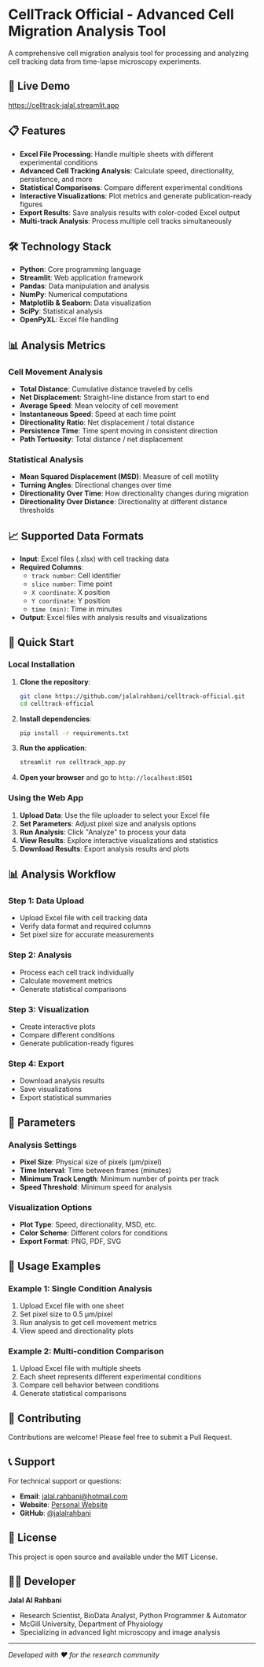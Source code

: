 # CellTrack Official - Advanced Cell Migration Analysis Tool

A comprehensive cell migration analysis tool for processing and analyzing cell tracking data from time-lapse microscopy experiments.

## 🚀 Live Demo

https://celltrack-jalal.streamlit.app

## 📋 Features

- **Excel File Processing**: Handle multiple sheets with different experimental conditions
- **Advanced Cell Tracking Analysis**: Calculate speed, directionality, persistence, and more
- **Statistical Comparisons**: Compare different experimental conditions
- **Interactive Visualizations**: Plot metrics and generate publication-ready figures
- **Export Results**: Save analysis results with color-coded Excel output
- **Multi-track Analysis**: Process multiple cell tracks simultaneously

## 🛠️ Technology Stack

- **Python**: Core programming language
- **Streamlit**: Web application framework
- **Pandas**: Data manipulation and analysis
- **NumPy**: Numerical computations
- **Matplotlib & Seaborn**: Data visualization
- **SciPy**: Statistical analysis
- **OpenPyXL**: Excel file handling

## 📊 Analysis Metrics

### Cell Movement Analysis
- **Total Distance**: Cumulative distance traveled by cells
- **Net Displacement**: Straight-line distance from start to end
- **Average Speed**: Mean velocity of cell movement
- **Instantaneous Speed**: Speed at each time point
- **Directionality Ratio**: Net displacement / total distance
- **Persistence Time**: Time spent moving in consistent direction
- **Path Tortuosity**: Total distance / net displacement

### Statistical Analysis
- **Mean Squared Displacement (MSD)**: Measure of cell motility
- **Turning Angles**: Directional changes over time
- **Directionality Over Time**: How directionality changes during migration
- **Directionality Over Distance**: Directionality at different distance thresholds

## 📈 Supported Data Formats

- **Input**: Excel files (.xlsx) with cell tracking data
- **Required Columns**: 
  - `track number`: Cell identifier
  - `slice number`: Time point
  - `X coordinate`: X position
  - `Y coordinate`: Y position
  - `time (min)`: Time in minutes
- **Output**: Excel files with analysis results and visualizations

## 🚀 Quick Start

### Local Installation

1. **Clone the repository**:
   ```bash
   git clone https://github.com/jalalrahbani/celltrack-official.git
   cd celltrack-official
   ```

2. **Install dependencies**:
   ```bash
   pip install -r requirements.txt
   ```

3. **Run the application**:
   ```bash
   streamlit run celltrack_app.py
   ```

4. **Open your browser** and go to `http://localhost:8501`

### Using the Web App

1. **Upload Data**: Use the file uploader to select your Excel file
2. **Set Parameters**: Adjust pixel size and analysis options
3. **Run Analysis**: Click "Analyze" to process your data
4. **View Results**: Explore interactive visualizations and statistics
5. **Download Results**: Export analysis results and plots

## 📊 Analysis Workflow

### Step 1: Data Upload
- Upload Excel file with cell tracking data
- Verify data format and required columns
- Set pixel size for accurate measurements

### Step 2: Analysis
- Process each cell track individually
- Calculate movement metrics
- Generate statistical comparisons

### Step 3: Visualization
- Create interactive plots
- Compare different conditions
- Generate publication-ready figures

### Step 4: Export
- Download analysis results
- Save visualizations
- Export statistical summaries

## 🔧 Parameters

### Analysis Settings
- **Pixel Size**: Physical size of pixels (μm/pixel)
- **Time Interval**: Time between frames (minutes)
- **Minimum Track Length**: Minimum number of points per track
- **Speed Threshold**: Minimum speed for analysis

### Visualization Options
- **Plot Type**: Speed, directionality, MSD, etc.
- **Color Scheme**: Different colors for conditions
- **Export Format**: PNG, PDF, SVG

## 📝 Usage Examples

### Example 1: Single Condition Analysis
1. Upload Excel file with one sheet
2. Set pixel size to 0.5 μm/pixel
3. Run analysis to get cell movement metrics
4. View speed and directionality plots

### Example 2: Multi-condition Comparison
1. Upload Excel file with multiple sheets
2. Each sheet represents different experimental conditions
3. Compare cell behavior between conditions
4. Generate statistical comparisons

## 🤝 Contributing

Contributions are welcome! Please feel free to submit a Pull Request.

## 📞 Support

For technical support or questions:
- **Email**: jalal.rahbani@hotmail.com
- **Website**: [Personal Website](https://jalalrahbani.github.io/-jalal-website/)
- **GitHub**: [@jalalrahbani](https://github.com/jalalrahbani)

## 📄 License

This project is open source and available under the MIT License.

## 👨‍💻 Developer

**Jalal Al Rahbani**
- Research Scientist, BioData Analyst, Python Programmer & Automator
- McGill University, Department of Physiology
- Specializing in advanced light microscopy and image analysis

---


*Developed with ❤️ for the research community* 
